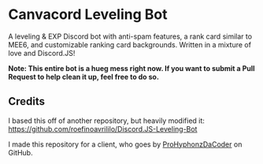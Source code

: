# Canvacord Leveling Bot
A leveling &amp; EXP Discord bot with anti-spam features, a rank card similar to MEE6, and customizable ranking card backgrounds. Written in a mixture of love and Discord.JS!

<b>Note: This entire bot is a hueg mess right now. If you want to submit a Pull Request to help clean it up, feel free to do so.</b>

## Credits
I based this off of another repository, but heavily modified it: https://github.com/roefinoavrililo/Discord.JS-Leveling-Bot

I made this repository for a client, who goes by [ProHyphonzDaCoder](https://github.com/ProHyphonzDaCoder) on GitHub.
